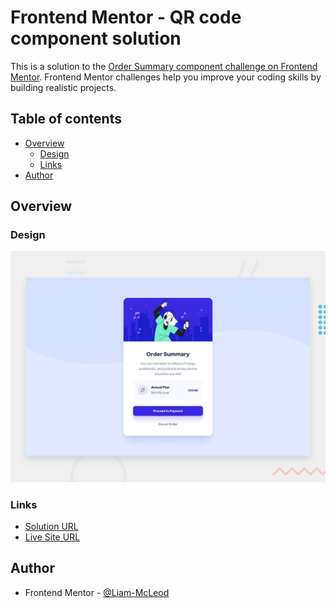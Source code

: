 # Frontend Mentor - QR code component solution

This is a solution to the [Order Summary component challenge on Frontend Mentor](https://www.frontendmentor.io/challenges/order-summary-component-QlPmajDUj/hub). Frontend Mentor challenges help you improve your coding skills by building realistic projects. 

## Table of contents

- [Overview](#overview)
  - [Design](#design)
  - [Links](#links)
- [Author](#author)

## Overview

### Design

![Design preview for the Order Summary code component coding challenge](./design/desktop-preview.jpg)

### Links

- [Solution URL](https://www.frontendmentor.io/solutions/order-summary-component-0isSOH2huZ)
- [Live Site URL](https://liam-mcleod.github.io/FrontendMentor-Order-Summary-Component/)

## Author
- Frontend Mentor - [@Liam-McLeod](https://www.frontendmentor.io/profile/Liam-McLeod)